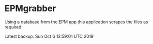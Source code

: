 # EPMgrabber
Using a database from the EPM app this application scrapes the files as required


Latest backup: Sun Oct 6 13:59:01 UTC 2019
